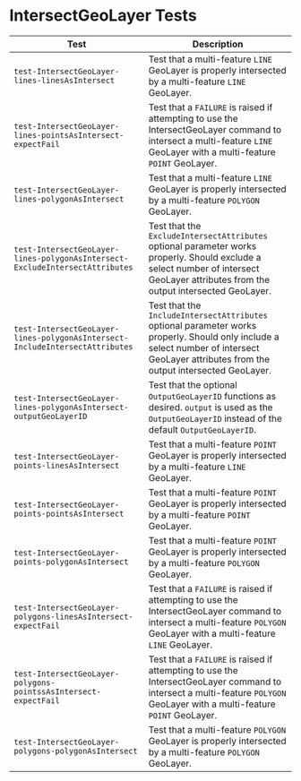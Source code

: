 # IntersectGeoLayer Tests

|Test|Description|
|----|-----|
|`test-IntersectGeoLayer-lines-linesAsIntersect`|Test that a multi-feature `LINE` GeoLayer is properly intersected by a multi-feature `LINE` GeoLayer.|
|`test-IntersectGeoLayer-lines-pointsAsIntersect-expectFail`|Test that a `FAILURE` is raised if attempting to use the IntersectGeoLayer command to intersect a multi-feature `LINE` GeoLayer with a multi-feature `POINT` GeoLayer.|
|`test-IntersectGeoLayer-lines-polygonAsIntersect`|Test that a multi-feature `LINE` GeoLayer is properly intersected by a multi-feature `POLYGON` GeoLayer.|
|`test-IntersectGeoLayer-lines-polygonAsIntersect-ExcludeIntersectAttributes`|Test that the `ExcludeIntersectAttributes` optional parameter works properly. Should exclude a select number of intersect GeoLayer  attributes from the output intersected GeoLayer.|
|`test-IntersectGeoLayer-lines-polygonAsIntersect-IncludeIntersectAttributes`|Test that the `IncludeIntersectAttributes` optional parameter works properly. Should only include a select number of intersect GeoLayer  attributes from the output intersected GeoLayer.|
|`test-IntersectGeoLayer-lines-polygonAsIntersect-outputGeoLayerID`|Test that the optional `OutputGeoLayerID` functions as desired. `output` is used as the `OutputGeoLayerID` instead of the default `OutputGeoLayerID`.|
|`test-IntersectGeoLayer-points-linesAsIntersect`|Test that a multi-feature `POINT` GeoLayer is properly intersected by a multi-feature `LINE` GeoLayer.|
|`test-IntersectGeoLayer-points-pointsAsIntersect`|Test that a multi-feature `POINT` GeoLayer is properly intersected by a multi-feature `POINT` GeoLayer.|
|`test-IntersectGeoLayer-points-polygonAsIntersect`|Test that a multi-feature `POINT` GeoLayer is properly intersected by a multi-feature `POLYGON` GeoLayer.|
|`test-IntersectGeoLayer-polygons-linesAsIntersect-expectFail`|Test that a `FAILURE` is raised if attempting to use the IntersectGeoLayer command to intersect a multi-feature `POLYGON` GeoLayer with a multi-feature `LINE` GeoLayer.|
|`test-IntersectGeoLayer-polygons-pointssAsIntersect-expectFail`|Test that a `FAILURE` is raised if attempting to use the IntersectGeoLayer command to intersect a multi-feature `POLYGON` GeoLayer with a multi-feature `POINT` GeoLayer.|
|`test-IntersectGeoLayer-polygons-polygonAsIntersect`|Test that a multi-feature `POLYGON` GeoLayer is properly intersected by a multi-feature `POLYGON` GeoLayer.|